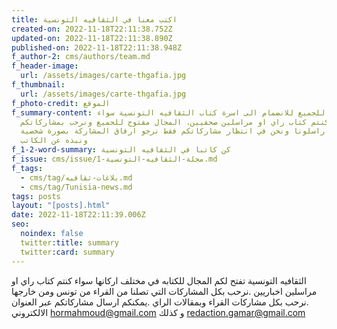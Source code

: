 ```yaml
---
title: اكتب معنا في الثقافيه التونسية
created-on: 2022-11-18T22:11:38.752Z
updated-on: 2022-11-18T22:11:38.890Z
published-on: 2022-11-18T22:11:38.948Z
f_author-2: cms/authors/team.md
f_header-image:
  url: /assets/images/carte-thgafia.jpg
f_thumbnail:
  url: /assets/images/carte-thgafia.jpg
f_photo-credit: الموقع
f_summary-content: دعوة للجميع للانضمام الى اسرة كتاب الثقافيه التونسية سواء
  كنتم كتاب راي او مراسلين صحفيين. المجال مفتوح للجميع ونرحب بمشاركاتكم
  المختلفه.راسلونا ونحن في انتظار مشاركاتكم فقط نرجو ارفاق المشاركة بصورة شخصية
  ونبذه عن الكاتب
f_1-2-word-summary: كن كاتبا في الثقافيه التونسية
f_issue: cms/issue/مجلة-الثقافيه-التونسية-1.md
f_tags:
  - cms/tag/بلاغات-ثقافيه.md
  - cms/tag/Tunisia-news.md
tags: posts
layout: "[posts].html"
date: 2022-11-18T22:11:39.006Z
seo:
  noindex: false
  twitter:title: summary
  twitter:card: summary
---
```

الثقافيه التونسية تفتح لكم المجال  للكتابه في مختلف اركانها سواء كنتم كتاب راي او مراسلين اخباريين .نرحب بكل المشاركات التي تصلنا من القراء من تونس ومن خارجها .نرحب بكل مشاركات القراء وبمقالات الراي .يمكنكم ارسال مشاركاتكم عبر العنوان الالكتروني hormahmoud@gmail.com  و كذلك  redaction.gamar@gmail.com 